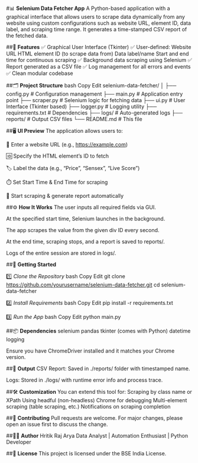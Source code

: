 #📊 **Selenium Data Fetcher App**
A Python-based application with a graphical interface that allows users to scrape data dynamically from any website using custom configurations such as website URL, element ID, data label, and scraping time range. It generates a time-stamped CSV report of the fetched data.

##🔧 **Features**
✅ Graphical User Interface (Tkinter)
✅ User-defined:
Website URL
HTML element ID (to scrape data from)
Data label/name
Start and end time for continuous scraping
✅ Background data scraping using Selenium
✅ Report generated as a CSV file
✅ Log management for all errors and events
✅ Clean modular codebase

##🗂️ **Project Structure**
bash
Copy
Edit
selenium-data-fetcher/
│
├── config.py # Configuration management
├── main.py # Application entry point
├── scraper.py # Selenium logic for fetching data
├── ui.py # User Interface (Tkinter based)
├── logger.py # Logging utility
├── requirements.txt # Dependencies
├── logs/ # Auto-generated logs
├── reports/ # Output CSV files
└── README.md # This file

##🖥️ **UI Preview**
The application allows users to:

🔗 Enter a website URL (e.g., https://example.com)

🆔 Specify the HTML element’s ID to fetch

🏷️ Label the data (e.g., “Price”, “Sensex”, “Live Score”)

⏱️ Set Start Time & End Time for scraping

📝 Start scraping & generate report automatically

##⚙️ **How It Works**
The user inputs all required fields via GUI.

At the specified start time, Selenium launches in the background.

The app scrapes the value from the given div ID every second.

At the end time, scraping stops, and a report is saved to reports/.

Logs of the entire session are stored in logs/.

##🚀 **Getting Started**

1️⃣ _Clone the Repository_
bash
Copy
Edit
git clone https://github.com/yourusername/selenium-data-fetcher.git
cd selenium-data-fetcher

2️⃣ _Install Requirements_
bash
Copy
Edit
pip install -r requirements.txt

3️⃣ _Run the App_
bash
Copy
Edit
python main.py

##📦 **Dependencies**
selenium
pandas
tkinter (comes with Python)
datetime
logging

Ensure you have ChromeDriver installed and it matches your Chrome version.

##📁 **Output**
CSV Report: Saved in ./reports/ folder with timestamped name.

Logs: Stored in ./logs/ with runtime error info and process trace.

##🛠️ **Customization**
You can extend this tool for:
Scraping by class name or XPath
Using headful (non-headless) Chrome for debugging
Multi-element scraping (table scraping, etc.)
Notifications on scraping completion

##🤝 **Contributing**
Pull requests are welcome. For major changes, please open an issue first to discuss the change.

##🧑‍💻 **Author**
Hritik Raj Arya
Data Analyst | Automation Enthusiast | Python Developer

##📜 **License**
This project is licensed under the BSE India License.
